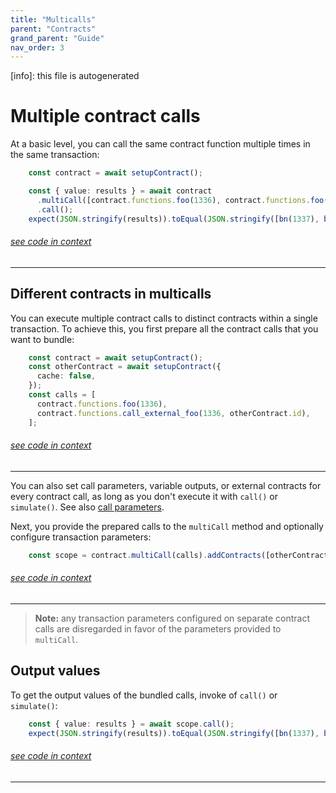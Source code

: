 ```yaml
---
title: "Multicalls"
parent: "Contracts"
grand_parent: "Guide"
nav_order: 3
---
```


[info]: this file is autogenerated


# Multiple contract calls

At a basic level, you can call the same contract function multiple times in the same transaction:

```typescript
    const contract = await setupContract();

    const { value: results } = await contract
      .multiCall([contract.functions.foo(1336), contract.functions.foo(1336)])
      .call();
    expect(JSON.stringify(results)).toEqual(JSON.stringify([bn(1337), bn(1337)]));
```
###### [see code in context](https://github.com/FuelLabs/fuels-ts/blob/master/packages/fuel-gauge/src/contract.test.ts#L179-L186)

---


## Different contracts in multicalls

You can execute multiple contract calls to distinct contracts within a single transaction. To achieve this, you first prepare all the contract calls that you want to bundle:


```typescript
    const contract = await setupContract();
    const otherContract = await setupContract({
      cache: false,
    });
    const calls = [
      contract.functions.foo(1336),
      contract.functions.call_external_foo(1336, otherContract.id),
    ];
```
###### [see code in context](https://github.com/FuelLabs/fuels-ts/blob/master/packages/fuel-gauge/src/contract.test.ts#L147-L156)

---


You can also set call parameters, variable outputs, or external contracts for every contract call, as long as you don't execute it with `call()` or `simulate()`. See also [call parameters](./call-parameters.md).

Next, you provide the prepared calls to the `multiCall` method and optionally configure transaction parameters:


```typescript
    const scope = contract.multiCall(calls).addContracts([otherContract]);
```
###### [see code in context](https://github.com/FuelLabs/fuels-ts/blob/master/packages/fuel-gauge/src/contract.test.ts#L158-L160)

---


> **Note:** any transaction parameters configured on separate contract calls are disregarded in favor of the parameters provided to `multiCall`.

## Output values

To get the output values of the bundled calls, invoke of `call()` or `simulate()`:


```typescript
    const { value: results } = await scope.call();
    expect(JSON.stringify(results)).toEqual(JSON.stringify([bn(1337), bn(1338)]));
```
###### [see code in context](https://github.com/FuelLabs/fuels-ts/blob/master/packages/fuel-gauge/src/contract.test.ts#L172-L175)

---

